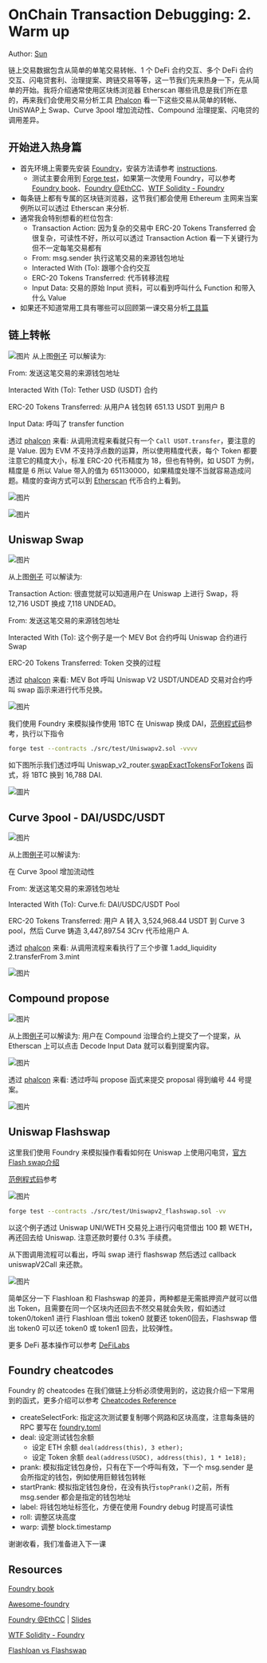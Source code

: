 # OnChain Transaction Debugging: 2. Warm up

Author: [Sun](https://twitter.com/1nf0s3cpt)

链上交易数据包含从简单的单笔交易转帐、1 个 DeFi 合约交互、多个 DeFi 合约交互、闪电贷套利、治理提案、跨链交易等等，这一节我们先来热身一下，先从简单的开始。我将介绍通常使用区块练浏览器 Etherscan 哪些讯息是我们所在意的，再来我们会使用交易分析工具 [Phalcon](https://phalcon.blocksec.com/) 看一下这些交易从简单的转帐、UniSWAP上 Swap、Curve 3pool 增加流动性、Compound 治理提案、闪电贷的调用差异。

## 开始进入热身篇
- 首先环境上需要先安装 [Foundry](https://github.com/foundry-rs/foundry)，安装方法请参考 [instructions](https://book.getfoundry.sh/getting-started/installation.html).
    - 测试主要会用到 [Forge test](https://book.getfoundry.sh/reference/forge/forge-test)，如果第一次使用 Foundry，可以参考 [Foundry book](https://book.getfoundry.sh/)、[Foundry @EthCC](https://www.youtube.com/watch?v=wJnywGB33O4)、[WTF Solidity - Foundry](https://github.com/AmazingAng/WTF-Solidity/blob/main/Topics/Tools/TOOL07_Foundry/readme.md)
- 每条链上都有专属的区块链浏览器，这节我们都会使用 Ethereum 主网来当案例所以可以透过 Etherscan 来分析.
- 通常我会特别想看的栏位包含:
    -  Transaction Action: 因为复杂的交易中 ERC-20 Tokens Transferred 会很复杂，可读性不好，所以可以透过 Transaction Action 看一下关键行为但不一定每笔交易都有
    -  From: msg.sender 执行这笔交易的来源钱包地址
    -  Interacted With (To): 跟哪个合约交互
    -  ERC-20 Tokens Transferred: 代币转移流程
    -  Input Data: 交易的原始 Input 资料，可以看到呼叫什么 Function 和带入什么 Value
- 如果还不知道常用工具有哪些可以回顾第一课交易分析[工具篇](https://github.com/SunWeb3Sec/DeFiHackLabs/tree/main/academy/onchain_debug/01_tools)

## 链上转帐
![图片](https://user-images.githubusercontent.com/52526645/211021954-6c5828be-7293-452b-8ef6-a268db54b932.png)
从上图[例子](https://etherscan.io/tx/0x96a3fdd23fc5052d99b4be0ac55dc9b0eeff888fba447cce6b4dce1743497ad1) 可以解读为:

From: 发送这笔交易的来源钱包地址

Interacted With (To): Tether USD (USDT) 合约

ERC-20 Tokens Transferred: 从用户A 钱包转 651.13 USDT 到用户 B

Input Data: 呼叫了 transfer function

透过 [phalcon](https://phalcon.blocksec.com/tx/eth/0x836ef3d01a52c4b9304c3d683f6ff2b296c7331b6fee86e3b116732ce1d5d124) 来看: 从调用流程来看就只有一个 `Call USDT.transfer`，要注意的是 Value. 因为 EVM 不支持浮点数的运算，所以使用精度代表，每个 Token 都要注意它的精度大小，标准 ERC-20 代币精度为 18，但也有特例，如 USDT 为例，精度是 6 所以 Value 带入的值为 651130000，如果精度处理不当就容易造成问题。精度的查询方式可以到 [Etherscan](https://etherscan.io/token/0xdac17f958d2ee523a2206206994597c13d831ec7) 代币合约上看到。

![图片](https://user-images.githubusercontent.com/52526645/211123692-d7224ced-bc0b-47a1-a876-2af086e2fce9.png)

![图片](https://user-images.githubusercontent.com/52526645/211022964-f819b35c-d442-488c-9645-7733af219d1c.png)

## Uniswap Swap

![图片](https://user-images.githubusercontent.com/52526645/211029091-c24963c7-d2f8-44f4-ad6a-a9185f98ec85.png)

从上图[例子](https://etherscan.io/tx/0x1cd5ceda7e2b2d8c66f8c5657f27ef6f35f9e557c8d1532aa88665a37130da84) 可以解读为:

Transaction Action: 很直觉就可以知道用户在 Uniswap 上进行 Swap，将 12,716 USDT 换成 7,118 UNDEAD。

From: 发送这笔交易的来源钱包地址

Interacted With (To): 这个例子是一个 MEV Bot 合约呼叫 Uniswap 合约进行 Swap

ERC-20 Tokens Transferred: Token 交换的过程

透过 [phalcon](https://phalcon.blocksec.com/tx/eth/0x1cd5ceda7e2b2d8c66f8c5657f27ef6f35f9e557c8d1532aa88665a37130da84) 来看: MEV Bot 呼叫 Uniswap V2 USDT/UNDEAD 交易对合约呼叫 swap 函示来进行代币兑换。

![图片](https://user-images.githubusercontent.com/52526645/211029737-4a606d32-2c96-41e9-aef7-82fe1fb4b21d.png)

我们使用 Foundry 来模拟操作使用 1BTC 在 Uniswap 换成 DAI，[范例程式码](https://github.com/SunWeb3Sec/DeFiLabs/blob/main/src/test/Uniswapv2.sol)参考，执行以下指令
```sh
forge test --contracts ./src/test/Uniswapv2.sol -vvvv
```

如下图所示我们透过呼叫 Uniswap_v2_router.[swapExactTokensForTokens](https://docs.uniswap.org/contracts/v2/reference/smart-contracts/router-02#swapexacttokensfortokens) 函式，将 1BTC 换到 16,788 DAI.

![圖片](https://user-images.githubusercontent.com/52526645/211143644-6ed295f0-e0d8-458b-a6a7-71b2da8a5baa.png)

## Curve 3pool - DAI/USDC/USDT

![图片](https://user-images.githubusercontent.com/52526645/211030934-14fccba9-5239-480c-b431-21de393a6308.png)

从上图[例子](https://etherscan.io/tx/0x667cb82d993657f2779507a0262c9ed9098f5a387e8ec754b99f6e1d61d92d0b)可以解读为:

在 Curve 3pool 增加流动性

From: 发送这笔交易的来源钱包地址

Interacted With (To): Curve.fi: DAI/USDC/USDT Pool

ERC-20 Tokens Transferred: 用户 A 转入 3,524,968.44 USDT 到 Curve 3 pool，然后 Curve 铸造 3,447,897.54 3Crv 代币给用户 A.

透过 [phalcon](https://phalcon.blocksec.com/tx/eth/0x667cb82d993657f2779507a0262c9ed9098f5a387e8ec754b99f6e1d61d92d0b) 来看: 从调用流程来看执行了三个步骤 1.add_liquidity 2.transferFrom 3.mint

![图片](https://user-images.githubusercontent.com/52526645/211032540-b8ad83af-44cf-48ea-b22c-6c79d4dac1af.png)

## Compound propose

![图片](https://user-images.githubusercontent.com/52526645/211033609-60713c9d-1760-45d4-957f-a74e08abf9a5.png)

从上图[例子](https://etherscan.io/tx/0xba69b455c511c500e0be9453cf70319bc61e29eb4235a6e5ca5fe6ddf1934159)可以解读为: 用户在 Compound 治理合约上提交了一个提案，从 Etherscan 上可以点击 Decode Input Data 就可以看到提案内容。

![图片](https://user-images.githubusercontent.com/52526645/211033906-e3446f69-404e-4347-a0c6-e1b622039c5a.png)

透过 [phalcon](https://phalcon.blocksec.com/tx/eth/0xba69b455c511c500e0be9453cf70319bc61e29eb4235a6e5ca5fe6ddf1934159) 来看: 透过呼叫 propose 函式来提交 proposal 得到编号 44 号提案。

![图片](https://user-images.githubusercontent.com/52526645/211034346-a600cbf4-eed9-47ca-8b5a-88232808f3a3.png)

## Uniswap Flashswap

这里我们使用 Foundry 来模拟操作看看如何在 Uniswap 上使用闪电贷，[官方Flash swap介绍](https://docs.uniswap.org/contracts/v2/guides/smart-contract-integration/using-flash-swaps)

[范例程式码](https://github.com/SunWeb3Sec/DeFiLabs/blob/main/src/test/Uniswapv2_flashswap.sol)参考

![图片](https://user-images.githubusercontent.com/52526645/211125357-695c3fd0-4a56-4a70-9c98-80bac65586b8.png)

```sh
forge test --contracts ./src/test/Uniswapv2_flashswap.sol -vv
```
以这个例子透过 Uniswap UNI/WETH 交易兑上进行闪电贷借出 100 颗 WETH，再还回去给 Uniswap. 注意还款时要付 0.3% 手续费。

从下图调用流程可以看出，呼叫 swap 进行 flashswap 然后透过 callback uniswapV2Call 来还款。

![图片](https://user-images.githubusercontent.com/52526645/211038895-a1bc681a-41cd-4900-a745-3d3ddd0237d4.png)

简单区分一下 Flashloan 和 Flashswap 的差异，两种都是无需抵押资产就可以借出 Token，且需要在同一个区块内还回去不然交易就会失败，假如透过 token0/token1 进行 Flashloan 借出 token0 就要还 token0回去，Flashswap 借出 token0 可以还 token0 或 token1 回去，比较弹性。

更多 DeFi 基本操作可以参考 [DeFiLabs](https://github.com/SunWeb3Sec/DeFiLabs)


## Foundry cheatcodes

Foundry 的 cheatcodes 在我们做链上分析必须使用到的，这边我介绍一下常用到的函式，更多介绍可以参考 [Cheatcodes Reference](https://book.getfoundry.sh/cheatcodes/)

- createSelectFork: 指定这次测试要复制哪个网路和区块高度，注意每条链的 RPC 要写在 [foundry.toml](https://github.com/SunWeb3Sec/DeFiHackLabs/blob/main/foundry.toml)
- deal: 设定测试钱包余额 
    -  设定 ETH 余额 `deal(address(this), 3 ether);`
    -  设定 Token 余额 `deal(address(USDC), address(this), 1 * 1e18);`
- prank: 模拟指定钱包身份，只有在下一个呼叫有效，下一个 msg.sender 是会所指定的钱包，例如使用巨鲸钱包转帐
- startPrank: 模拟指定钱包身份，在没有执行`stopPrank()`之前，所有 msg.sender 都会是指定的钱包地址
- label: 将钱包地址标签化，方便在使用 Foundry debug 时提高可读性
- roll: 调整区块高度
- warp: 调整 block.timestamp

谢谢收看，我们准备进入下一课

## Resources
[Foundry book](https://book.getfoundry.sh/)

[Awesome-foundry](https://github.com/crisgarner/awesome-foundry)

[Foundry @EthCC](https://www.youtube.com/watch?v=wJnywGB33O4) | [Slides](https://docs.google.com/presentation/d/1AuQojnFMkozOiR8kDu5LlWT7vv1EfPytmVEeq1XMtM0/edit#slide=id.g13d8bd167cb_0_0)

[WTF Solidity - Foundry](https://github.com/AmazingAng/WTF-Solidity/blob/main/Topics/Tools/TOOL07_Foundry/readme.md)

[Flashloan vs Flashswap](https://blog.infura.io/post/build-a-flash-loan-arbitrage-bot-on-infura-part-i)
